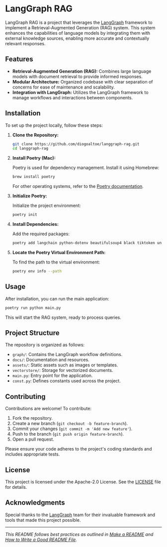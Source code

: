 # LangGraph RAG

LangGraph RAG is a project that leverages the [LangGraph](https://github.com/langchain-ai/langgraph) framework to implement a Retrieval-Augmented Generation (RAG) system. This system enhances the capabilities of language models by integrating them with external knowledge sources, enabling more accurate and contextually relevant responses.

## Features

- **Retrieval-Augmented Generation (RAG):** Combines large language models with document retrieval to provide informed responses.
- **Modular Architecture:** Organized codebase with clear separation of concerns for ease of maintenance and scalability.
- **Integration with LangGraph:** Utilizes the LangGraph framework to manage workflows and interactions between components.

## Installation

To set up the project locally, follow these steps:

1. **Clone the Repository:**

   ```bash
   git clone https://github.com/diogoaltoe/langgraph-rag.git
   cd langgraph-rag
   ```

2. **Install Poetry (Mac):**

   Poetry is used for dependency management. Install it using Homebrew:

   ```bash
   brew install poetry
   ```

   For other operating systems, refer to the [Poetry documentation](https://python-poetry.org/docs/#installation).

3. **Initialize Poetry:**

   Initialize the project environment:

   ```bash
   poetry init
   ```

4. **Install Dependencies:**

   Add the required packages:

   ```bash
   poetry add langchain python-dotenv beautifulsoup4 black tiktoken unstructured nltk fastapi jinja2 uvicorn streamlit streamlit-chat tqdm langchain-ollama langchain-qdrant langchain-community langchain-chroma pytest tavily-python langgraph
   ```

5. **Locate the Poetry Virtual Environment Path:**

   To find the path to the virtual environment:

   ```bash
   poetry env info --path
   ```

## Usage

After installation, you can run the main application:

```bash
poetry run python main.py
```

This will start the RAG system, ready to process queries.

## Project Structure

The repository is organized as follows:

- `graph/`: Contains the LangGraph workflow definitions.
- `docs/`: Documentation and resources.
- `assets/`: Static assets such as images or templates.
- `vectorstore/`: Storage for vectorized documents.
- `main.py`: Entry point for the application.
- `const.py`: Defines constants used across the project.

## Contributing

Contributions are welcome! To contribute:

1. Fork the repository.
2. Create a new branch (`git checkout -b feature-branch`).
3. Commit your changes (`git commit -m 'Add new feature'`).
4. Push to the branch (`git push origin feature-branch`).
5. Open a pull request.

Please ensure your code adheres to the project's coding standards and includes appropriate tests.

## License

This project is licensed under the Apache-2.0 License. See the [LICENSE](LICENSE) file for details.

## Acknowledgments

Special thanks to the [LangGraph](https://github.com/langchain-ai/langgraph) team for their invaluable framework and tools that made this project possible.

---

*This README follows best practices as outlined in [Make a README](https://www.makeareadme.com/) and [How to Write a Good README File](https://www.freecodecamp.org/news/how-to-write-a-good-readme-file/).* 